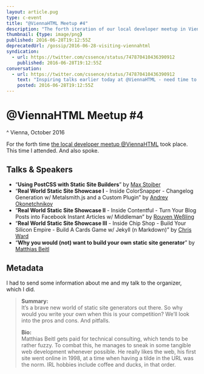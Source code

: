 ```yaml
---
layout: article.pug
type: c-event
title: "@ViennaHTML Meetup #4"
description: "The forth iteration of our local developer meetup in Vienna."
thumbnail: {type: image/png}
published: 2016-06-28T19:12:55Z
deprecatedUrl: /gossip/2016-06-28-visiting-viennahtml
syndication:
  - url: https://twitter.com/cssence/status/747870410436390912
    published: 2016-06-28T19:12:55Z
conversation:
  - url: https://twitter.com/cssence/status/747870410436390912
    text: "Inspiring talks earlier today at @ViennaHTML - need time to look into some of the stuff in more detail."
    posted: 2016-06-28T19:12:55Z
---
```


# @ViennaHTML Meetup #4
^ Vienna, October 2016

For the forth time [the local developer meetup @ViennaHTML](https://austriacodes.github.io/vienna.html/) took place. This time I attended. And also spoke.

<h2 id="talks">Talks &amp; Speakers</h2>

* “**Using PostCSS with Static Site Builders**” by [Max Stoiber](https://twitter.com/mxstbr)
* “**Real World Static Site Showcase I** - Inside ColorSnapper - Changelog Generation w/ Metalsmith.js and a Custom Plugin” by [Andrey Okonetchnikov](https://twitter.com/okonetchnikov)
* “**Real World Static Site Showcase II** - Inside Contentful - Turn Your Blog Posts into Facebook Instant Articles w/ Middleman” by [Rouven Weßling](https://twitter.com/rouvenwessling)
* “**Real World Static Site Showcase III** - Inside Chip Shop - Build Your Silicon Empire - Build A Cards Game w/ Jekyll (n Markdown)” by [Chris Ward](https://twitter.com/chrischinch)
* “**Why you would (not) want to build your own static site generator**” by [Matthias Beitl](https://twitter.com/cssence)

## Metadata

I had to send some information about me and my talk to the organizer, which I did.

> **Summary:**  
> It’s a brave new world of static site generators out there. So why would you write your own when this is your competition? We’ll look into the pros and cons. And pitfalls.
>
> **Bio:**  
> Matthias Beitl gets paid for technical consulting, which tends to be rather fuzzy.
> To combat this, he manages to sneak in some tangible web development whenever possible.
> He really likes the web, his first site went online in 1998, at a time when having a tilde in the URL was the norm. IRL hobbies include coffee and ducks, in that order.
